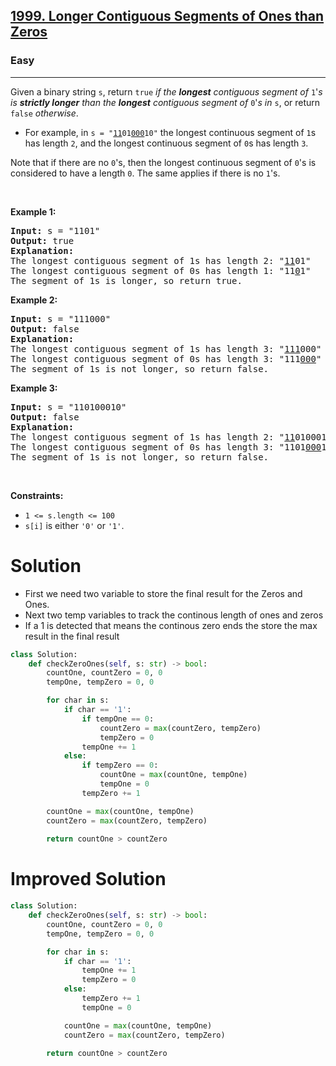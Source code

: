 <h2><a href="https://leetcode.com/problems/longer-contiguous-segments-of-ones-than-zeros">1999. Longer Contiguous Segments of Ones than Zeros</a></h2><h3>Easy</h3><hr><p>Given a binary string <code>s</code>, return <code>true</code><em> if the <strong>longest</strong> contiguous segment of </em><code>1</code>&#39;<em>s is <strong>strictly longer</strong> than the <strong>longest</strong> contiguous segment of </em><code>0</code>&#39;<em>s in </em><code>s</code>, or return <code>false</code><em> otherwise</em>.</p>

<ul>
	<li>For example, in <code>s = &quot;<u>11</u>01<u>000</u>10&quot;</code> the longest continuous segment of <code>1</code>s has length <code>2</code>, and the longest continuous segment of <code>0</code>s has length <code>3</code>.</li>
</ul>

<p>Note that if there are no <code>0</code>&#39;s, then the longest continuous segment of <code>0</code>&#39;s is considered to have a length <code>0</code>. The same applies if there is no <code>1</code>&#39;s.</p>

<p>&nbsp;</p>
<p><strong class="example">Example 1:</strong></p>

<pre>
<strong>Input:</strong> s = &quot;1101&quot;
<strong>Output:</strong> true
<strong>Explanation:</strong>
The longest contiguous segment of 1s has length 2: &quot;<u>11</u>01&quot;
The longest contiguous segment of 0s has length 1: &quot;11<u>0</u>1&quot;
The segment of 1s is longer, so return true.
</pre>

<p><strong class="example">Example 2:</strong></p>

<pre>
<strong>Input:</strong> s = &quot;111000&quot;
<strong>Output:</strong> false
<strong>Explanation:</strong>
The longest contiguous segment of 1s has length 3: &quot;<u>111</u>000&quot;
The longest contiguous segment of 0s has length 3: &quot;111<u>000</u>&quot;
The segment of 1s is not longer, so return false.
</pre>

<p><strong class="example">Example 3:</strong></p>

<pre>
<strong>Input:</strong> s = &quot;110100010&quot;
<strong>Output:</strong> false
<strong>Explanation:</strong>
The longest contiguous segment of 1s has length 2: &quot;<u>11</u>0100010&quot;
The longest contiguous segment of 0s has length 3: &quot;1101<u>000</u>10&quot;
The segment of 1s is not longer, so return false.
</pre>

<p>&nbsp;</p>
<p><strong>Constraints:</strong></p>

<ul>
	<li><code>1 &lt;= s.length &lt;= 100</code></li>
	<li><code>s[i]</code> is either <code>&#39;0&#39;</code> or <code>&#39;1&#39;</code>.</li>
</ul>

# Solution 
* First we need two variable to store the final result for the Zeros and Ones.
* Next two temp variables to track the continous length of ones and zeros 
* If a 1 is detected that means the continous zero ends the store the max result in the final result 

```python
class Solution:
    def checkZeroOnes(self, s: str) -> bool:
        countOne, countZero = 0, 0
        tempOne, tempZero = 0, 0

        for char in s:
            if char == '1':
                if tempOne == 0:
                    countZero = max(countZero, tempZero)
                    tempZero = 0
                tempOne += 1
            else:
                if tempZero == 0:
                    countOne = max(countOne, tempOne)
                    tempOne = 0
                tempZero += 1

        countOne = max(countOne, tempOne)
        countZero = max(countZero, tempZero)
        
        return countOne > countZero
```

# Improved Solution 
```python
class Solution:
    def checkZeroOnes(self, s: str) -> bool:
        countOne, countZero = 0, 0
        tempOne, tempZero = 0, 0

        for char in s:
            if char == '1':
                tempOne += 1
                tempZero = 0
            else:
                tempZero += 1
                tempOne = 0

            countOne = max(countOne, tempOne)
            countZero = max(countZero, tempZero)

        return countOne > countZero
```
